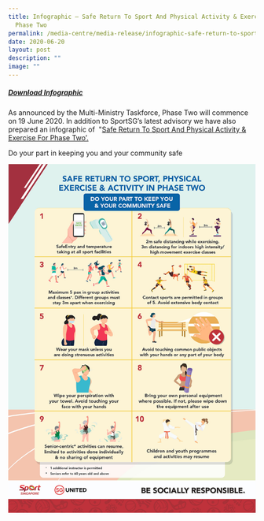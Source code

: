 ```yaml
---
title: Infographic – Safe Return To Sport And Physical Activity & Exercise For
  Phase Two
permalink: /media-centre/media-release/infographic-safe-return-to-sport-physical-activity-exercise-for-phase-2/
date: 2020-06-20
layout: post
description: ""
image: ""
---
```

##### **[Download Infographic](/files/Media%20Centre/Media%20Release/2020/June/Infographic%20-%20Safe%20Return%20to%20Sport_PA_PE%20for%20Phase%20Two%20(1)%20copy.pdf)**

As announced by the Multi-Ministry Taskforce, Phase Two will commence on 19 June 2020. In addition to SportSG’s latest advisory we have also prepared an infographic of  "[Safe Return To Sport And Physical Activity & Exercise For Phase Two’.](/files/Media%20Centre/Media%20Release/2020/June/Infographic%20-%20Safe%20Return%20to%20Sport_PA_PE%20for%20Phase%20Two%20(1)%20copy.pdf)

Do your part in keeping you and your community safe

![](/images/Media%20Centre/Media%20Release/2020/June/Infographic---Safe-Return-to-Sport_PA_PE-for-Phase-Two-(1)-copy_pages-to-jpg-0001.jpeg)